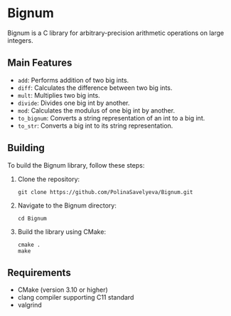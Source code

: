 # Bignum

Bignum is a C library for arbitrary-precision arithmetic operations on large integers.

## Main Features

- `add`: Performs addition of two big ints.
- `diff`: Calculates the difference between two big ints.
- `mult`: Multiplies two big ints.
- `divide`: Divides one big int by another.
- `mod`: Calculates the modulus of one big int by another.
- `to_bignum`: Converts a string representation of an int to a big int.
- `to_str`: Converts a big int to its string representation.

## Building

To build the Bignum library, follow these steps:

1. Clone the repository:

    ```
    git clone https://github.com/PolinaSavelyeva/Bignum.git
    ```

2. Navigate to the Bignum directory:

    ```
    cd Bignum
    ```

3. Build the library using CMake:

    ```
    cmake .
    make
    ```

## Requirements

- CMake (version 3.10 or higher)
- clang compiler supporting C11 standard
- valgrind
